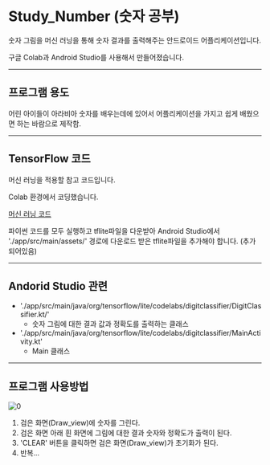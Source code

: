 # Study_Number (숫자 공부)

숫자 그림을 머신 러닝을 통해 숫자 결과를 출력해주는 안드로이드 어플리케이션입니다.

구글 Colab과 Android Studio를 사용해서 만들어졌습니다.

--------------------------------------
## 프로그램 용도
어린 아이들이 아라비아 숫자를 배우는데에 있어서 어플리케이션을 가지고 쉽게 배웠으면 하는 바람으로 제작함.

-------------------------------------
## TensorFlow 코드

머신 러닝을 적용할 참고 코드입니다.

Colab 환경에서 코딩했습니다.

[머신 러닝 코드](https://colab.research.google.com/github/tensorflow/examples/blob/master/lite/codelabs/digit_classifier/ml/step2_train_ml_model.ipynb)

파이썬 코드를 모두 실행하고 tflite파일을 다운받아 Android Studio에서 './app/src/main/assets/' 경로에 다운로드 받은 tflite파일을 추가해야 합니다. (추가되어있음)

------------------------------------
## Andorid Studio 관련
* './app/src/main/java/org/tensorflow/lite/codelabs/digitclassifier/DigitClassifier.kt/'
  + 숫자 그림에 대한 결과 값과 정확도를 출력하는 클래스
* './app/src/main/java/org/tensorflow/lite/codelabs/digitclassifier/MainActivity.kt'
  + Main 클래스

----------------------------------
## 프로그램 사용방법
![0](https://user-images.githubusercontent.com/87689191/150134666-7d80a668-5a9d-4911-965c-33b600e7cf34.PNG)

1. 검은 화면(Draw_view)에 숫자를 그린다.
2. 검은 화면 아래 흰 화면에 그림에 대한 결과 숫자와 정확도가 출력이 된다.
3. 'CLEAR' 버튼을 클릭하면 검은 화면(Draw_view)가 초기화가 된다.
4. 반복...


